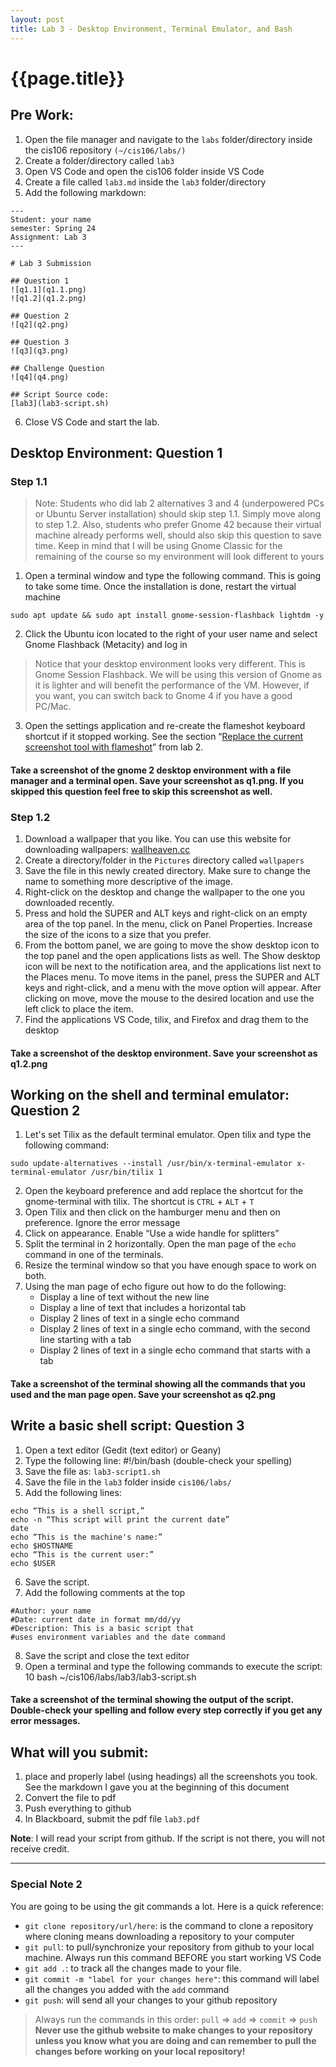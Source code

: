 ```yaml
---
layout: post
title: Lab 3 - Desktop Environment, Terminal Emulator, and Bash
---
```


# {{page.title}}

## Pre Work:
1. Open the file manager and navigate to the `labs` folder/directory inside the cis106 repository `(~/cis106/labs/)`
2. Create a folder/directory called `lab3`
3. Open VS Code and open the cis106 folder inside VS Code
4. Create a file called `lab3.md` inside the `lab3` folder/directory
5. Add the following markdown:
```
---
Student: your name
semester: Spring 24
Assignment: Lab 3
---

# Lab 3 Submission

## Question 1
![q1.1](q1.1.png)
![q1.2](q1.2.png)

## Question 2
![q2](q2.png)

## Question 3
![q3](q3.png)

## Challenge Question
![q4](q4.png)

## Script Source code:
[lab3](lab3-script.sh)
```
6. Close VS Code and start the lab.

## Desktop Environment: Question 1
### Step 1.1
> Note: Students who did lab 2 alternatives 3 and 4 (underpowered PCs or Ubuntu Server installation) should skip step 1.1. Simply move along to step 1.2. Also, students who prefer Gnome 42 because their virtual machine already performs well, should also skip this question to save time. Keep in mind that I will be using Gnome Classic for the remaining of the course so my environment will look different to yours

1. Open a terminal window and type the following command. This is going to take some time. Once the installation is done, restart the virtual machine
```
sudo apt update && sudo apt install gnome-session-flashback lightdm -y
```

2. Click the Ubuntu icon located to the right of your user name  and select Gnome Flashback (Metacity) and log in
> Notice that your desktop environment looks very different. This is Gnome Session Flashback. We will be using this version of Gnome as it is lighter and will benefit the performance of the VM. However, if you want, you can switch back to Gnome 4 if you have a good PC/Mac.

3. Open the settings application and re-create the flameshot keyboard shortcut if it stopped working. See the section “[Replace the current screenshot tool with flameshot](https://cis106.com/labs/Lab2_new/#replace-the-current-screenshot-tool-with-flameshot)” from lab 2.


#### Take a screenshot of the gnome 2 desktop environment with a file manager and a terminal open. Save your screenshot as q1.png. If you skipped this question feel free to skip this screenshot as well.

### Step 1.2
1. Download a wallpaper that you like. You can use this website for downloading wallpapers: [wallheaven.cc](https://wallhaven.cc/) 
2. Create a directory/folder in the `Pictures` directory called `wallpapers`
3. Save the file in this newly created directory. Make sure to change the name to something more descriptive of the image. 
4. Right-click on the desktop and change the wallpaper to the one you downloaded recently.
5. Press and hold the SUPER and ALT keys and right-click on an empty area of the top panel. In the menu, click on Panel Properties. Increase the size of the icons to a size that you prefer. 
6. From the bottom panel, we are going to move the show desktop icon to the top panel and the open applications lists as well. The Show desktop icon will be next to the notification area, and the applications list next to the Places menu. To move items in the panel, press the SUPER and ALT keys and right-click, and a menu with the move option will appear. After clicking on move, move the mouse to the desired location and use the left click to place the item.
7. Find the applications VS Code, tilix, and Firefox and drag them to the desktop

#### Take a screenshot of the desktop environment. Save your screenshot as q1.2.png

## Working on the shell and terminal emulator: Question 2
1. Let's set Tilix as the default terminal emulator. Open tilix and type the following command:
```
sudo update-alternatives --install /usr/bin/x-terminal-emulator x-terminal-emulator /usr/bin/tilix 1
```

2. Open the keyboard preference and add replace the shortcut for the gnome-terminal with tilix. The shortcut is `CTRL` + `ALT` + `T`
3. Open Tilix and then click on the hamburger menu and then on preference. Ignore the error message
4. Click on appearance. Enable “Use a wide handle for splitters”
5. Split the terminal in 2 horizontally. Open the man page of the `echo` command in one of the terminals.
6. Resize the terminal window so that you have enough space to work on both.
7. Using the man page of echo figure out how to do the following:
    * Display a line of text without the new line
    * Display a line of text that includes a horizontal tab
    * Display 2 lines of text in a single echo command
    * Display 2 lines of text in a single echo command, with the second line starting with a tab
    * Display 2 lines of text in a single echo command that starts with a tab

#### Take a screenshot of the terminal showing all the commands that you used and the man page open. Save your screenshot as q2.png

## Write a basic shell script: Question 3
1. Open a text editor (Gedit (text editor) or Geany)
2. Type the following line: #!/bin/bash (double-check your spelling)
3. Save the file as: `lab3-script1.sh`
4. Save the file in the `lab3` folder inside `cis106/labs/`
5. Add the following lines:

```
echo “This is a shell script,”
echo -n “This script will print the current date”
date
echo “This is the machine's name:”
echo $HOSTNAME
echo “This is the current user:”
echo $USER
```

6. Save the script.
7. Add the following comments at the top

```
#Author: your name
#Date: current date in format mm/dd/yy
#Description: This is a basic script that
#uses environment variables and the date command
```

8. Save the script and close the text editor
9. Open a terminal and type the following commands to execute the script:
10 bash ~/cis106/labs/lab3/lab3-script.sh

#### Take a screenshot of the terminal showing the output of the script. Double-check your spelling and follow every step correctly if you get any error messages.

## What will you submit:
1. place and properly label (using headings) all the screenshots you took. See the markdown I gave you at the beginning of this document
2. Convert the file to pdf
3. Push everything to github
4. In Blackboard, submit the pdf file `lab3.pdf`

**Note**: I will read your script from github. If the script is not there, you will not receive credit. 
<hr>

### Special Note 2
You are going to be using the git commands a lot. Here is a quick reference:
* `git clone repository/url/here`: is the command to clone a repository where cloning means downloading a repository to your computer
* `git pull`: to pull/synchronize your repository from github to your local machine. Always run this command BEFORE you start working VS Code
* `git add .`: to track all the changes made to your file. 
* `git commit -m "label for your changes here"`: this command will label all the changes you added with the `add` command
* `git push`: will send all your changes to your github repository

> Always run the commands in this order: `pull` =>  `add` =>  `commit` => `push` 
> **Never use the github website to make changes to your repository unless you know what you are doing and can remember to pull the changes before working on your local repository!**